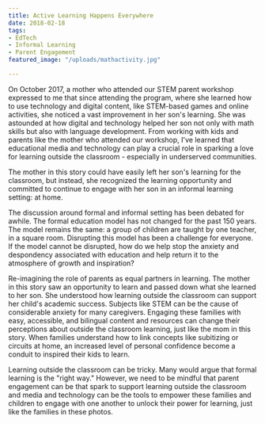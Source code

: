 ```yaml
---
title: Active Learning Happens Everywhere
date: 2018-02-18
tags:
- EdTech
- Informal Learning
- Parent Engagement
featured_image: "/uploads/mathactivity.jpg"

---
```

On October 2017, a mother who attended our STEM parent workshop expressed to me that since attending the program, where she learned how to use technology and digital content, like STEM-based games and online activities, she noticed a vast improvement in her son's learning. She was astounded at how digital and technology helped her son not only with math skills but also with language development. From working with kids and parents like the mother who attended our workshop, I've learned that educational media and technology can play a crucial role in sparking a love for learning outside the classroom - especially in underserved communities.

The mother in this story could have easily left her son's learning for the classroom, but instead, she recognized the learning opportunity and committed to continue to engage with her son in an informal learning setting: at home.

The discussion around formal and informal setting has been debated for awhile. The formal education model has not changed for the past 150 years. The model remains the same: a group of children are taught by one teacher, in a square room. Disrupting this model has been a challenge for everyone. If the model cannot be disrupted, how do we help stop the anxiety and despondency associated with education and help return it to the atmosphere of growth and inspiration?

Re-imagining the role of parents as equal partners in learning. The mother in this story saw an opportunity to learn and passed down what she learned to her son. She understood how learning outside the classroom can support her child's academic success. Subjects like STEM can be the cause of considerable anxiety for many caregivers. Engaging these families with easy, accessible, and bilingual content and resources can change their perceptions about outside the classroom learning, just like the mom in this story. When families understand how to link concepts like subitizing or circuits at home, an increased level of personal confidence become a conduit to inspired their kids to learn.

Learning outside the classroom can be tricky. Many would argue that formal learning is the "right way." However, we need to be mindful that parent engagement can be that spark to support learning outside the classroom and media and technology can be the tools to empower these families and children to engage with one another to unlock their power for learning, just like the families in these photos.